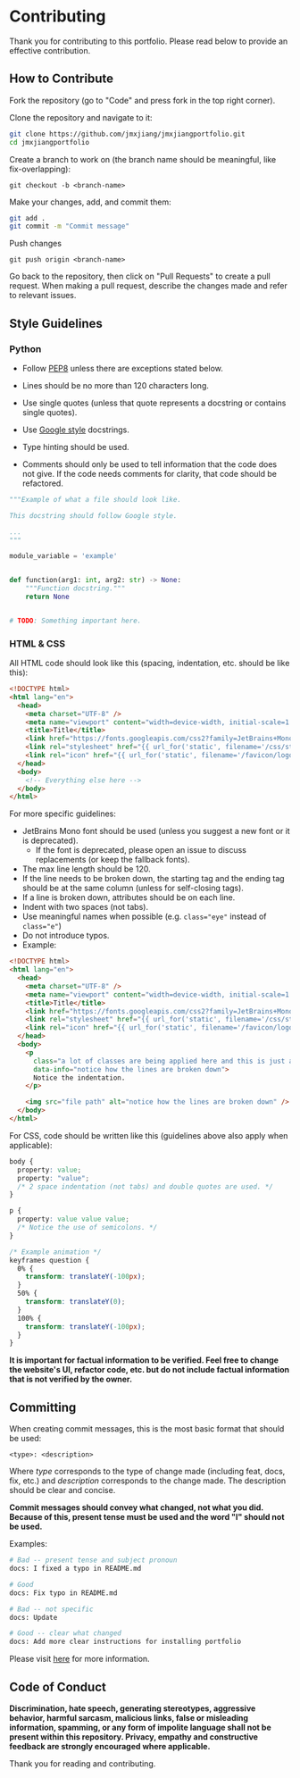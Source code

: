 # Contributing

Thank you for contributing to this portfolio. Please read below to provide an effective contribution.

## How to Contribute

Fork the repository (go to "Code" and press fork in the top right corner).

Clone the repository and navigate to it:

```bash
git clone https://github.com/jmxjiang/jmxjiangportfolio.git
cd jmxjiangportfolio
```

Create a branch to work on (the branch name should be meaningful, like fix-overlapping):

`git checkout -b <branch-name>`

Make your changes, add, and commit them:

```bash
git add .
git commit -m "Commit message"
```

Push changes

`git push origin <branch-name>`

Go back to the repository, then click on "Pull Requests" to create a pull request. When making a pull request, describe
the changes made and refer to relevant issues.

## Style Guidelines

### Python

- Follow [PEP8](https://peps.python.org/pep-0008/) unless there are exceptions stated below.

- Lines should be no more than 120 characters long.

- Use single quotes (unless that quote represents a docstring or contains single quotes).

- Use [Google style](https://sphinxcontrib-napoleon.readthedocs.io/en/latest/example_google.html) docstrings.

- Type hinting should be used.

- Comments should only be used to tell information that the code does not give. If the code needs comments for clarity,
  that code should be refactored.

```python
"""Example of what a file should look like.

This docstring should follow Google style.

...
"""

module_variable = 'example'


def function(arg1: int, arg2: str) -> None:
    """Function docstring."""
    return None


# TODO: Something important here.

```

### HTML & CSS

All HTML code should look like this (spacing, indentation, etc. should be like this):

```html
<!DOCTYPE html>
<html lang="en">
  <head>
    <meta charset="UTF-8" />
    <meta name="viewport" content="width=device-width, initial-scale=1.0" />
    <title>Title</title>
    <link href="https://fonts.googleapis.com/css2?family=JetBrains+Mono:wght@400;700&display=swap" rel="stylesheet" />
    <link rel="stylesheet" href="{{ url_for('static', filename='/css/style.css') }}" />
    <link rel="icon" href="{{ url_for('static', filename='/favicon/logo.png') }}" />
  </head>
  <body>
    <!-- Everything else here -->
  </body>
</html>

```

For more specific guidelines:

- JetBrains Mono font should be used (unless you suggest a new font or it is deprecated).
  - If the font is deprecated, please open an issue to discuss replacements (or keep the fallback fonts).
- The max line length should be 120.
- If the line needs to be broken down, the starting tag and the ending tag should be at the same column (unless for
  self-closing tags).
- If a line is broken down, attributes should be on each line.
- Indent with two spaces (not tabs).
- Use meaningful names when possible (e.g. `class="eye"` instead of `class="e"`)
- Do not introduce typos.
- Example:

```html
<!DOCTYPE html>
<html lang="en">
  <head>
    <meta charset="UTF-8" />
    <meta name="viewport" content="width=device-width, initial-scale=1.0" />
    <title>Title</title>
    <link href="https://fonts.googleapis.com/css2?family=JetBrains+Mono:wght@400;700&display=swap" rel="stylesheet" />
    <link rel="stylesheet" href="{{ url_for('static', filename='/css/style.css') }}" />
    <link rel="icon" href="{{ url_for('static', filename='/favicon/logo.png') }}" />
  </head>
  <body>
    <p
      class="a lot of classes are being applied here and this is just a demonstration"
      data-info="notice how the lines are broken down">
      Notice the indentation.
    </p>

    <img src="file path" alt="notice how the lines are broken down" />
  </body>
</html>

```

For CSS, code should be written like this (guidelines above also apply when applicable):

```css
body {
  property: value;
  property: "value";
  /* 2 space indentation (not tabs) and double quotes are used. */
}

p {
  property: value value value;
  /* Notice the use of semicolons. */
}

/* Example animation */
keyframes question {
  0% {
    transform: translateY(-100px);
  }
  50% {
    transform: translateY(0);
  }
  100% {
    transform: translateY(-100px);
  }
}
```

**It is important for factual information to be verified. Feel free to change the website's UI, refactor code, etc. but
do not include factual information that is not verified by the owner.**

## Committing

When creating commit messages, this is the most basic format that should be used:

`<type>: <description>`

Where _type_ corresponds to the type of change made (including feat, docs, fix, etc.) and _description_ corresponds to
the change made. The description should be clear and concise.

**Commit messages should convey what changed, not what you did. Because of this, present tense must be used and the word
"I" should not be used.**

Examples:

```bash
# Bad -- present tense and subject pronoun
docs: I fixed a typo in README.md
```

```bash
# Good
docs: Fix typo in README.md
```

```bash
# Bad -- not specific
docs: Update
```

```bash
# Good -- clear what changed
docs: Add more clear instructions for installing portfolio
```

Please visit [here](https://www.conventionalcommits.org/en/v1.0.0/) for more information.

## Code of Conduct

**Discrimination, hate speech, generating stereotypes, aggressive behavior, harmful sarcasm, malicious links, false or
misleading information, spamming, or any form of impolite language shall not be present within this repository. Privacy,
empathy and constructive feedback are strongly encouraged where applicable.**

Thank you for reading and contributing.

